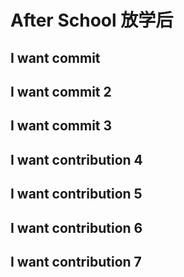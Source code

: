 # After School 放学后
## I want commit
## I want commit 2
## I want commit 3
## I want contribution 4
## I want contribution 5
## I want contribution 6
## I want contribution 7